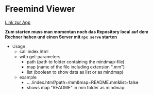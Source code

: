 # Freemind Viewer

[Link zur App](https://aionixx.github.io/FreeMindViewer2/)

**Zum starten muss man momentan noch das Repository local auf dem Rechner haben und einen Server mit `npx serve` starten**

- Usage
  - call index.html
  - with get-parameters
    - path (path to folder containing the mindmap-file)
    - map (name of the file including extension ".mm")
    - list (boolean to show data as list or as mindmap)
  - example
    - ..../index.html?path=/mm&map=README.mm&list=false
    - shows map "README" in mm folder as mindmap
